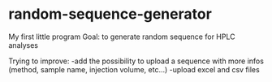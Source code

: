 # random-sequence-generator
My first little program
Goal: to generate random sequence for HPLC analyses

Trying to improve:
  -add the possibility to upload a sequence with more infos (method, sample name, injection volume, etc...) 
  -upload excel and csv files
